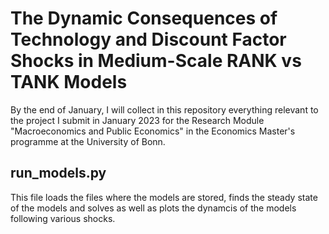 # The Dynamic Consequences of Technology and Discount Factor Shocks in Medium-Scale RANK vs TANK Models

By the end of January, I will collect in this repository everything relevant to the project I submit in January 2023 for the Research Module  "Macroeconomics and Public Economics" in the Economics Master's programme at the University of Bonn.

## run_models.py
This file loads the files where the models are stored, finds the steady state of the models and solves as well as plots the dynamcis of the models following various shocks.
